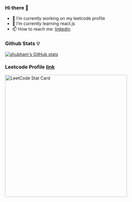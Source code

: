### Hi there 👋


- 🔭 I’m currently working on my leetcode profile 
- 🌱 I’m currently learning react.js
- 📫 How to reach me: [linkedin](https://www.linkedin.com/in/shubhamaw/)

### Github Stats 💡
[![shubham's GitHub stats](https://github-readme-stats.vercel.app/api?username=shubhamAW)](https://github.com/anuraghazra/github-readme-stats)

### Leetcode Profile [link](https://leetcode.com/waykarshubham/)

<a href="https://github.com/KnlnKS/leetcode-stats">
  <img alt="LeetCode Stat Card" src="https://apu5rh8gxk.execute-api.us-east-1.amazonaws.com/default/leetcode-stats?username=waykarshubham" width="400" &theme="dark"/>
</a>
